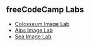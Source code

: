 ##  freeCodeCamp Labs

- [Colosseum Image Lab](https://cdn.freecodecamp.org/curriculum/labs/colosseo.jpg)
- [Alps Image Lab](https://cdn.freecodecamp.org/curriculum/labs/alps.jpg)
- [Sea Image Lab](https://cdn.freecodecamp.org/curriculum/labs/sea.jpg)
